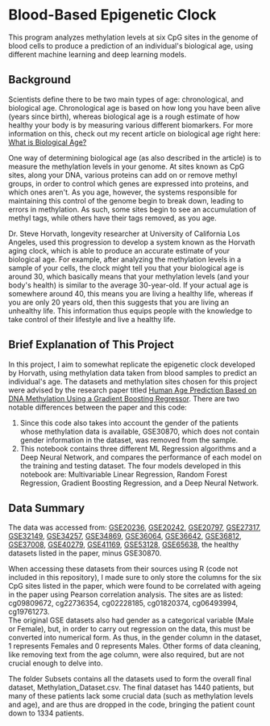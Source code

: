 # Blood-Based Epigenetic Clock
This program analyzes methylation levels at six CpG sites in the genome of blood cells to produce a prediction of an individual's biological age, using different machine learning and deep learning models.
## Background
Scientists define there to be two main types of age: chronological, and biological age. Chronological age is based on how long you have been alive (years since birth), whereas biological age is a rough estimate of how healthy your body is by measuring various different biomarkers. For more information on this, check out my recent article on biological age right here: [What is Biological Age?](https://medium.com/biotein/what-is-biological-age-383692f53e60)

One way of determining biological age (as also described in the article) is to measure the methylation levels in your genome. At sites known as CpG sites, along your DNA, various proteins can add on or remove methyl groups, in order to control which genes are expressed into proteins, and which ones aren't. As you age, however, the systems responsible for maintaining this control of the genome begin to break down, leading to errors in methylation. As such, some sites begin to see an accumulation of methyl tags, while others have their tags removed, as you age.

Dr. Steve Horvath, longevity researcher at University of California Los Angeles, used this progression to develop a system known as the Horvath aging clock, which is able to produce an accurate estimate of your biological age. For example, after analyzing the methylation levels in a sample of your cells, the clock might tell you that your biological age is around 30, which basically means that your methylation levels (and your body's health) is similar to the average 30-year-old. If your actual age is somewhere around 40, this means you are living a healthy life, whereas if you are only 20 years old, then this suggests that you are living an unhealthy life. This information thus equips people with the knowledge to take control of their lifestyle and live a healthy life.

## Brief Explanation of This Project
In this project, I aim to somewhat replicate the epigenetic clock developed by Horvath, using methylation data taken from blood samples to predict an individual's age. The datasets and methylation sites chosen for this project were advised by the research paper titled [Human Age Prediction Based on DNA Methylation Using a Gradient Boosting Regressor](https://doi.org/10.3390/genes9090424). There are two notable differences between the paper and this code:
1. Since this code also takes into account the gender of the patients whose methylation data is available, GSE30870, which does not contain gender information in the dataset, was removed from the sample.
2. This notebook contains three different ML Regression algorithms and a Deep Neural Network, and compares the performance of each model on the training and testing dataset. The four models developed in this notebook are: Multivariable Linear Regression, Random Forest Regression, Gradient Boosting Regression, and a Deep Neural Network.

## Data Summary
The data was accessed from: [GSE20236](https://www.ncbi.nlm.nih.gov/geo/query/acc.cgi?acc=GSE20236), [GSE20242](https://www.ncbi.nlm.nih.gov/geo/query/acc.cgi?acc=GSE20242), [GSE20797](https://www.ncbi.nlm.nih.gov/geo/query/acc.cgi?acc=GSE27097), [GSE27317](https://www.ncbi.nlm.nih.gov/geo/query/acc.cgi?acc=GSE27317), [GSE32149](https://www.ncbi.nlm.nih.gov/geo/query/acc.cgi?acc=GSE32149), [GSE34257](https://www.ncbi.nlm.nih.gov/geo/query/acc.cgi?acc=GSE34257), [GSE34869](https://www.ncbi.nlm.nih.gov/geo/query/acc.cgi?acc=GSE34869), [GSE36064](https://www.ncbi.nlm.nih.gov/geo/query/acc.cgi?acc=GSE36064), [GSE36642](https://www.ncbi.nlm.nih.gov/geo/query/acc.cgi?acc=GSE36642), [GSE36812](https://www.ncbi.nlm.nih.gov/geo/query/acc.cgi?acc=GSE36812), [GSE37008](https://www.ncbi.nlm.nih.gov/geo/query/acc.cgi?acc=GSE37008), [GSE40279](https://www.ncbi.nlm.nih.gov/geo/query/acc.cgi?acc=GSE40279), [GSE41169](https://www.ncbi.nlm.nih.gov/geo/query/acc.cgi?acc=GSE41169), [GSE53128](https://www.ncbi.nlm.nih.gov/geo/query/acc.cgi?acc=GSE53128), [GSE65638](https://www.ncbi.nlm.nih.gov/geo/query/acc.cgi?acc=GSE65638), the healthy datasets listed in the paper, minus GSE30870.

When accessing these datasets from their sources using R (code not included in this repository), I made sure to only store the columns for the six CpG sites listed in the paper, which were found to be correlated with ageing in the paper using Pearson correlation analysis. The sites are as listed: cg09809672, cg22736354, cg02228185, cg01820374, cg06493994, cg19761273.  
The original GSE datasets also had gender as a categorical variable (Male or Female), but, in order to carry out regression on the data, this must be converted into numerical form. As thus, in the gender column in the dataset, 1 represents Females and 0 represents Males.
Other forms of data cleaning, like removing text from the age column, were also required, but are not crucial enough to delve into.

The folder Subsets contains all the datasets used to form the overall final dataset, Methylation_Dataset.csv. The final dataset has 1440 patients, but many of these patients lack some crucial data (such as methylation levels and age), and are thus are dropped in the code, bringing the patient count down to 1334 patients.
